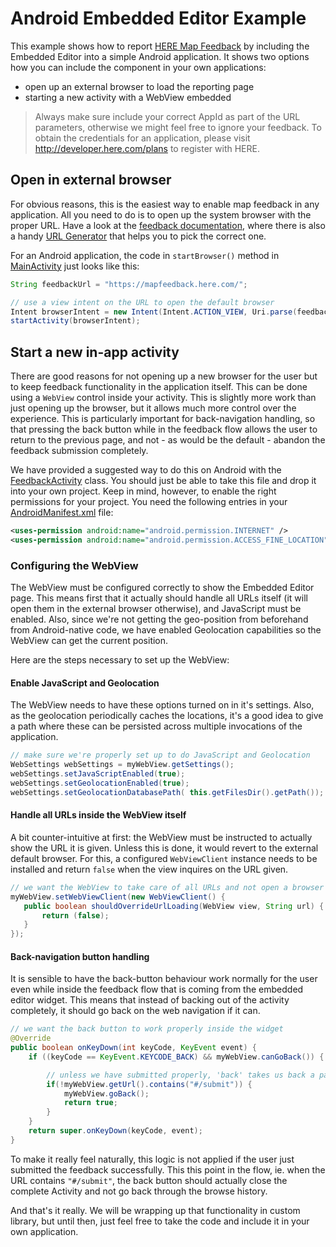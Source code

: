 # Android Embedded Editor Example

This example shows how to report [HERE Map Feedback](http://mapcreator.here.com/mapfeedback/doc/) by including the Embedded Editor into a simple Android application.
It shows two options how you can include the component in your own applications:

- open up an external browser to load the reporting page
- starting a new activity with a WebView embedded

> Always make sure include your correct AppId as part of the URL parameters, otherwise
> we might feel free to ignore your feedback. To obtain the credentials for an application,
> please visit http://developer.here.com/plans to register with HERE.

## Open in external browser

For obvious reasons, this is the easiest way to enable map feedback in any application. All you need to do is to
open up the system browser with the proper URL. Have a look at the  [feedback documentation](http://mapcreator.here.com/mapfeedback/doc/),
where there is also a handy [URL Generator](http://mapcreator.here.com/mapfeedback/doc/urlgen.html)
that helps you to pick the correct one.

For an Android application, the code in `startBrowser()` method in [MainActivity](../master/app/src/main/java/com/here/mapfeedback/examples/embeddededitorexample/MainActivity.java)
just looks like this:

``` java
String feedbackUrl = "https://mapfeedback.here.com/";

// use a view intent on the URL to open the default browser
Intent browserIntent = new Intent(Intent.ACTION_VIEW, Uri.parse(feedbackUrl));
startActivity(browserIntent);
```

## Start a new in-app activity

There are good reasons for not opening up a new browser for the user but to keep feedback
functionality in the application itself. This can be done using a `WebView` control inside your
activity. This is slightly more work than just opening up the browser, but it allows much
more control over the experience. This is particularly important for back-navigation handling, so
that pressing the back button while in the feedback flow allows the user to return to the
previous page, and not - as would be the default - abandon the feedback submission completely.

We have provided a suggested way to do this on Android with the [FeedbackActivity](../master/app/src/main/java/com/here/mapfeedback/examples/embeddededitorexample/FeedbackActivity.java)
class. You should just be able to take this file and drop it into your own project. Keep in mind,
however, to enable the right permissions for your project. You need the following entries
in your [AndroidManifest.xml](../master/app/src/main/AndroidManifest.xml) file:

```xml
<uses-permission android:name="android.permission.INTERNET" />
<uses-permission android:name="android.permission.ACCESS_FINE_LOCATION" />
```

### Configuring the WebView

The WebView must be configured correctly to show the Embedded Editor page. This means first that it
actually should handle all URLs itself (it will open them in the external browser otherwise), and
JavaScript must be enabled. Also, since we're not getting the geo-position from beforehand from
Android-native code, we have enabled Geolocation capabilities so the WebView can get the current
position.

Here are the steps necessary to set up the WebView:

#### Enable JavaScript and Geolocation

The WebView needs to have these options turned on in it's settings. Also, as the geolocation
periodically caches the locations, it's a good idea to give a path where these can be persisted
across multiple invocations of the application.

```java
// make sure we're properly set up to do JavaScript and Geolocation
WebSettings webSettings = myWebView.getSettings();
webSettings.setJavaScriptEnabled(true);
webSettings.setGeolocationEnabled(true);
webSettings.setGeolocationDatabasePath( this.getFilesDir().getPath());
```

#### Handle all URLs inside the WebView itself

A bit counter-intuitive at first: the WebView must be instructed to actually show the URL it is
given. Unless this is done, it would revert to the external default browser. For this, a configured
`WebViewClient` instance needs to be installed and return `false` when the view inquires on the
URL given.

```java
// we want the WebView to take care of all URLs and not open a browser
myWebView.setWebViewClient(new WebViewClient() {
   public boolean shouldOverrideUrlLoading(WebView view, String url) {
       return (false);
   }
});
```

#### Back-navigation button handling

It is sensible to have the back-button behaviour work normally for the user even while inside the
feedback flow that is coming from the embedded editor widget. This means that instead of backing
out of the activity completely, it should go back on the web navigation if it can.

```java
// we want the back button to work properly inside the widget
@Override
public boolean onKeyDown(int keyCode, KeyEvent event) {
    if ((keyCode == KeyEvent.KEYCODE_BACK) && myWebView.canGoBack()) {

        // unless we have submitted properly, 'back' takes us back a page in the WebView
        if(!myWebView.getUrl().contains("#/submit")) {
            myWebView.goBack();
            return true;
        }
    }
    return super.onKeyDown(keyCode, event);
}
```

To make it really feel naturally, this logic is not applied if the user just submitted the feedback
successfully. This this point in the flow, ie. when the URL contains `"#/submit"`, the back button
should actually close the complete Activity and not go back through the browse history.

And that's it really. We will be wrapping up that functionality in custom library, but until then,
just feel free to take the code and include it in your own application.